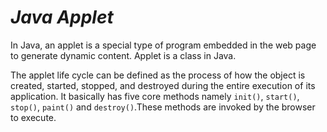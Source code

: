 # _Java Applet_

In Java, an applet is a special type of program embedded in the web page to generate dynamic content. Applet is a class in Java.

The applet life cycle can be defined as the process of how the object is created, started, stopped, and destroyed during the entire execution of its application. It basically has five core methods namely `init()`, `start()`, `stop()`, `paint()` and `destroy()`.These methods are invoked by the browser to execute.
